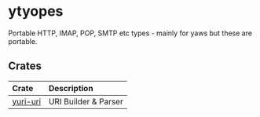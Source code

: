 # ytyopes

Portable HTTP, IMAP, POP, SMTP etc types - mainly for yaws but these are portable.

## Crates

| Crate       | Description                     |
| :---        | :---                            |
| [yuri-uri]  | URI Builder & Parser            |

[yuri-uri]: ./yuri
